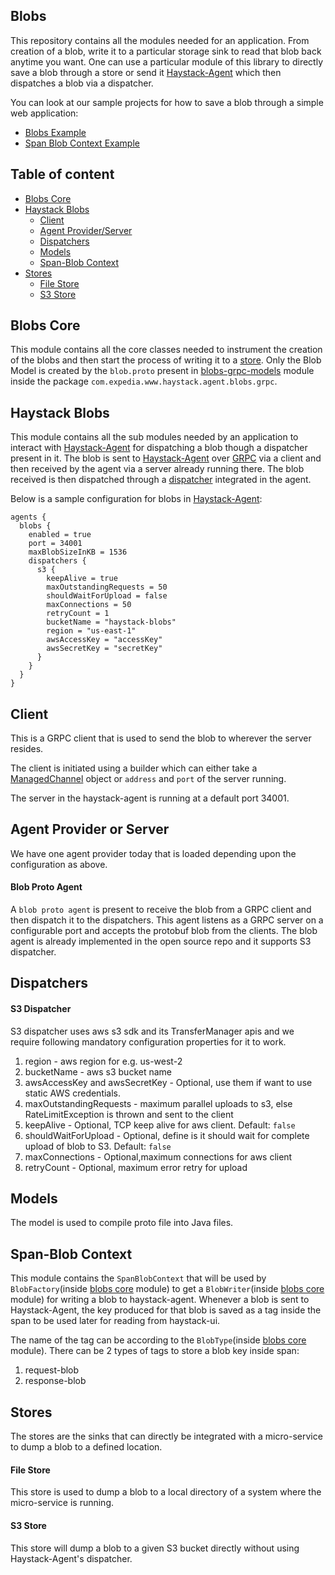 ## Blobs

This repository contains all the modules needed for an application. From creation of a blob, write it to a particular storage sink to read that blob back anytime you want. One can use a particular module of this library to directly save a blob through a store or send it [Haystack-Agent](https://github.com/ExpediaDotCom/haystack-agent) which then dispatches a blob via a dispatcher.

You can look at our sample projects for how to save a blob through a simple web application:
* [Blobs Example](https://github.com/mchandramouli/blobs-example)
* [Span Blob Context Example](https://github.com/vaibhavsawhney/span-blob-example)

## Table of content

- [Blobs Core](#blobs-core)
- [Haystack Blobs](#haystack-blobs)
	* [Client](#client)
	* [Agent Provider/Server](#agent-provider-or-server)
	* [Dispatchers](#dispatchers)
	* [Models](#models)
	* [Span-Blob Context](#span-blob-context)
- [Stores](#stores)
	* [File Store](#file-store)
	* [S3 Store](#s3-store)

## Blobs Core

This module contains all the core classes needed to instrument the creation of the blobs and then start the process of writing it to a [store](#stores). Only the Blob Model is created by the `blob.proto` present in [blobs-grpc-models](#models) module inside the package `com.expedia.www.haystack.agent.blobs.grpc`.


## Haystack Blobs

This module contains all the sub modules needed by an application to interact with [Haystack-Agent](https://github.com/ExpediaDotCom/haystack-agent) for dispatching a blob though a dispatcher present in it. The blob is sent to [Haystack-Agent](https://github.com/ExpediaDotCom/haystack-agent) over [GRPC](https://grpc.io/) via a client and then received by the agent via a server already running there. The blob received is then dispatched through a [dispatcher](#dispatchers) integrated in the agent.

Below is a sample configuration for blobs in [Haystack-Agent](https://github.com/ExpediaDotCom/haystack-agent):
```
agents {
  blobs {
    enabled = true
    port = 34001
    maxBlobSizeInKB = 1536
    dispatchers {
      s3 {
        keepAlive = true
        maxOutstandingRequests = 50
        shouldWaitForUpload = false
        maxConnections = 50
        retryCount = 1
        bucketName = "haystack-blobs"
        region = "us-east-1"
        awsAccessKey = "accessKey"
        awsSecretKey = "secretKey"
      }
    }
  }
}

```

## Client

This is a GRPC client that is used to send the blob to wherever the server resides.

The client is initiated using a builder which can either take a [ManagedChannel](https://grpc.github.io/grpc-java/javadoc/io/grpc/ManagedChannel.html) object or `address` and `port` of the server running.

The server in the haystack-agent is running at a default port 34001.

## Agent Provider or Server
We have one agent provider today that is loaded depending upon the configuration as above.

#### Blob Proto Agent
A `blob proto agent` is present to receive the blob from a GRPC client and then dispatch it to the dispatchers. This agent listens as a GRPC server on a configurable port and accepts the protobuf blob from the clients. The blob agent is already implemented in the open source repo and it supports S3 dispatcher.

## Dispatchers

#### S3 Dispatcher

S3 dispatcher uses aws s3 sdk and its TransferManager apis and we require following mandatory configuration properties for it to work.

1. region - aws region for e.g. us-west-2
2. bucketName - aws s3 bucket name
3. awsAccessKey and awsSecretKey - Optional, use them if want to use static AWS credentials.
4. maxOutstandingRequests - maximum parallel uploads to s3, else RateLimitException is thrown and sent to the client
5. keepAlive - Optional, TCP keep alive for aws client. Default: `false`
6. shouldWaitForUpload - Optional, define is it should wait for complete upload of blob to S3. Default: `false`		
7. maxConnections - Optional,maximum connections for aws client
8. retryCount - Optional, maximum error retry for upload


## Models

The model is used to compile proto file into Java files.

## Span-Blob Context

This module contains the `SpanBlobContext` that will be used by `BlobFactory`(inside [blobs core](blobs-core) module) to get a `BlobWriter`(inside [blobs core](blobs-core) module) for writing a blob to haystack-agent.
Whenever a blob is sent to Haystack-Agent, the key produced for that blob is saved as a tag inside the span to be used later for reading from haystack-ui.

The name of the tag can be according to the `BlobType`(inside [blobs core](blobs-core) module). There can be 2 types of tags to store a blob key inside span:
1. request-blob
2. response-blob


## Stores

The stores are the sinks that can directly be integrated with a micro-service to dump a blob to a defined location.

#### File Store

This store is used to dump a blob to a local directory of a system where the micro-service is running.

#### S3 Store

This store will dump a blob to a given S3 bucket directly without using Haystack-Agent's dispatcher.